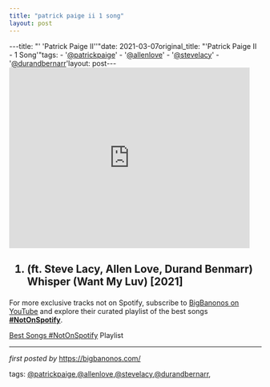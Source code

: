 ```yaml
---
title: "patrick paige ii 1 song"
layout: post
---
```

---title: "' 'Patrick Paige II''"date: 2021-03-07original_title: "'Patrick Paige II - 1 Song'"tags:  - '[@patrickpaige](/tags/patrickpaige/)'  - '[@allenlove](/tags/allenlove/)'  - '[@stevelacy](/tags/stevelacy/)'  - '[@durandbernarr](/tags/durandbernarr/)'layout: post---<iframe frameborder="0" height="360" src="https://youtube.com/embed/wIaGGvaoQxQ" width="480"></iframe><h2><ol><li>(ft. Steve Lacy, Allen Love, Durand Benmarr) Whisper (Want My Luv) [2021]</li></ol></h2><!--Subscribe and Playlist Links--><div>    <p>For more exclusive tracks not on Spotify, subscribe to <a href="https://www.youtube.com/[@BigBanonos](/tags/BigBanonos/)" target="_blank">BigBanonos on YouTube</a> and explore their curated playlist of the best songs <strong>[#NotOnSpotify](/tags/NotOnSpotify/)</strong>.</p>    <p><a href="https://www.youtube.com/playlist?list=PLtuNtuTatqI0kFahUCbtbfenC_ET5O_tr" target="_blank">Best Songs [#NotOnSpotify](/tags/NotOnSpotify/) Playlist<br /></a></p></div><hr /><p><em>first posted by</em> <a href="https://bigbanonos.com/" rel="noopener" target="_new">https://bigbanonos.com/</a></p><p>tags: [@patrickpaige](/tags/patrickpaige/),[@allenlove](/tags/allenlove/),[@stevelacy](/tags/stevelacy/),[@durandbernarr](/tags/durandbernarr/),</p>